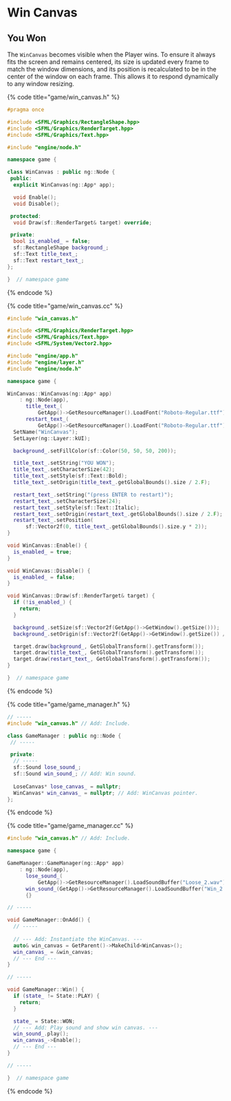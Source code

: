 # Win Canvas

## You Won

The `WinCanvas` becomes visible when the Player wins. To ensure it always fits the screen and remains centered, its size is updated every frame to match the window dimensions, and its position is recalculated to be in the center of the window on each frame. This allows it to respond dynamically to any window resizing.

{% code title="game/win_canvas.h" %}
```cpp
#pragma once

#include <SFML/Graphics/RectangleShape.hpp>
#include <SFML/Graphics/RenderTarget.hpp>
#include <SFML/Graphics/Text.hpp>

#include "engine/node.h"

namespace game {

class WinCanvas : public ng::Node {
 public:
  explicit WinCanvas(ng::App* app);

  void Enable();
  void Disable();

 protected:
  void Draw(sf::RenderTarget& target) override;

 private:
  bool is_enabled_ = false;
  sf::RectangleShape background_;
  sf::Text title_text_;
  sf::Text restart_text_;
};

}  // namespace game
```
{% endcode %}

{% code title="game/win_canvas.cc" %}
```cpp
#include "win_canvas.h"

#include <SFML/Graphics/RenderTarget.hpp>
#include <SFML/Graphics/Text.hpp>
#include <SFML/System/Vector2.hpp>

#include "engine/app.h"
#include "engine/layer.h"
#include "engine/node.h"

namespace game {

WinCanvas::WinCanvas(ng::App* app)
    : ng::Node(app),
      title_text_(
          GetApp()->GetResourceManager().LoadFont("Roboto-Regular.ttf")),
      restart_text_(
          GetApp()->GetResourceManager().LoadFont("Roboto-Regular.ttf")) {
  SetName("WinCanvas");
  SetLayer(ng::Layer::kUI);

  background_.setFillColor(sf::Color(50, 50, 50, 200));

  title_text_.setString("YOU WON");
  title_text_.setCharacterSize(42);
  title_text_.setStyle(sf::Text::Bold);
  title_text_.setOrigin(title_text_.getGlobalBounds().size / 2.F);

  restart_text_.setString("(press ENTER to restart)");
  restart_text_.setCharacterSize(24);
  restart_text_.setStyle(sf::Text::Italic);
  restart_text_.setOrigin(restart_text_.getGlobalBounds().size / 2.F);
  restart_text_.setPosition(
      sf::Vector2f(0, title_text_.getGlobalBounds().size.y * 2));
}

void WinCanvas::Enable() {
  is_enabled_ = true;
}

void WinCanvas::Disable() {
  is_enabled_ = false;
}

void WinCanvas::Draw(sf::RenderTarget& target) {
  if (!is_enabled_) {
    return;
  }

  background_.setSize(sf::Vector2f(GetApp()->GetWindow().getSize()));
  background_.setOrigin(sf::Vector2f(GetApp()->GetWindow().getSize()) / 2.F);

  target.draw(background_, GetGlobalTransform().getTransform());
  target.draw(title_text_, GetGlobalTransform().getTransform());
  target.draw(restart_text_, GetGlobalTransform().getTransform());
}

}  // namespace game
```
{% endcode %}

{% code title="game/game_manager.h" %}
```cpp
// -----
#include "win_canvas.h" // Add: Include.

class GameManager : public ng::Node {
 // -----

 private:
  // -----
  sf::Sound lose_sound_; 
  sf::Sound win_sound_; // Add: Win sound.
  
  LoseCanvas* lose_canvas_ = nullptr;
  WinCanvas* win_canvas_ = nullptr; // Add: WinCanvas pointer.
};
```
{% endcode %}

{% code title="game/game_manager.cc" %}
```cpp
#include "win_canvas.h" // Add: Include.

namespace game {

GameManager::GameManager(ng::App* app)
    : ng::Node(app),
      lose_sound_(
          GetApp()->GetResourceManager().LoadSoundBuffer("Loose_2.wav")),
      win_sound_(GetApp()->GetResourceManager().LoadSoundBuffer("Win_2.wav")) // Add: Load win sound.
      {}

// -----

void GameManager::OnAdd() {
  // -----
  
  // --- Add: Instantiate the WinCanvas. ---
  auto& win_canvas = GetParent()->MakeChild<WinCanvas>();
  win_canvas_ = &win_canvas;
  // --- End ---
}

// -----

void GameManager::Win() {
  if (state_ != State::PLAY) {
    return;
  }

  state_ = State::WON;
  // --- Add: Play sound and show win canvas. ---
  win_sound_.play();
  win_canvas_->Enable();
  // --- End ---
}

// -----

}  // namespace game
```
{% endcode %}
